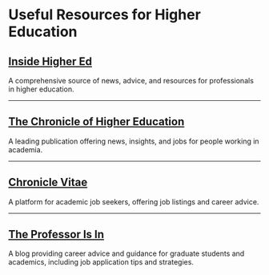 # Useful Resources for Higher Education

## [Inside Higher Ed](https://www.insidehighered.com/)  
A comprehensive source of news, advice, and resources for professionals in higher education.

---

## [The Chronicle of Higher Education](https://www.chronicle.com/)  
A leading publication offering news, insights, and jobs for people working in academia.

---

## [Chronicle Vitae](https://jobs.chronicle.com/)  
A platform for academic job seekers, offering job listings and career advice.

---

## [The Professor Is In](https://theprofessorisin.com/pearlsofwisdom/)  
A blog providing career advice and guidance for graduate students and academics, including job application tips and strategies.
